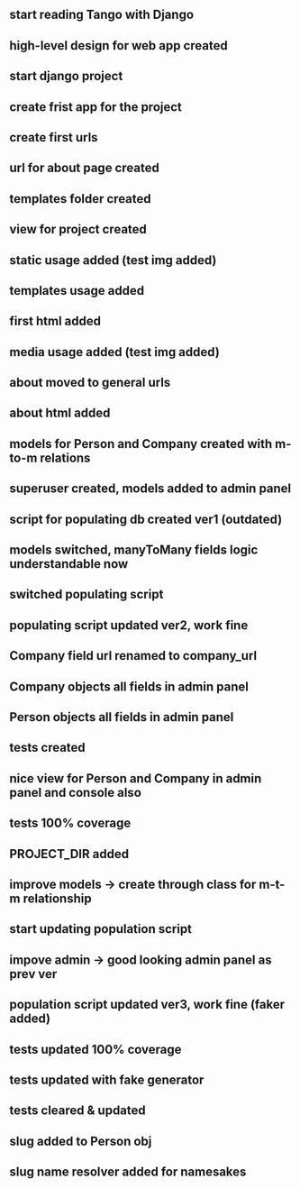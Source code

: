 ## start reading Tango with Django
## high-level design for web app created
## start django project
## create frist app for the project
## create first urls
## url for about page created
## templates folder created
## view for project created
## static usage added (test img added)
## templates usage added
## first html added
## media usage added (test img added)
## about moved to general urls
## about html added
## models for Person and Company created with m-to-m relations
## superuser created, models added to admin panel
## script for populating db created ver1 (outdated)
## models switched, manyToMany fields logic understandable now
## switched populating script
## populating script updated ver2, work fine
## Company field url renamed to company_url
## Company objects all fields in admin panel
## Person objects all fields in admin panel
## tests created
## nice view for Person and Company in admin panel and console also
## tests 100% coverage
## PROJECT_DIR added
## improve models -> create through class for m-t-m relationship
## start updating population script
## impove admin -> good looking admin panel as prev ver
## population script updated ver3, work fine (faker added)
## tests updated 100% coverage
## tests updated with fake generator
## tests cleared & updated
## slug added to Person obj
## slug name resolver added for namesakes
